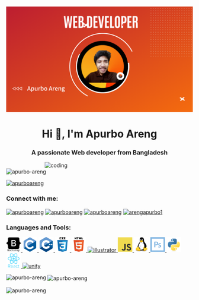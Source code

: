 ![logo](https://github.com/Apurbo-Areng/Apurbo-Areng/blob/main/Github%20Banner%20apu.png)
<h1 align="center">Hi 👋, I'm Apurbo Areng</h1>
<h3 align="center">A passionate Web developer from Bangladesh</h3>

<img align="right" alt="coding" width="400" src="https://user-images.githubusercontent.com/126307772/229374702-9ea2cc09-c3b4-41ab-9907-0825b324f22c.png">

<p align="left"> <img src="https://komarev.com/ghpvc/?username=apurbo-areng&label=Profile%20views&color=0e75b6&style=flat" alt="apurbo-areng" /> </p>

<p align="left"> <a href="https://twitter.com/apurboareng" target="blank"><img src="https://img.shields.io/twitter/follow/apurboareng?logo=twitter&style=for-the-badge" alt="apurboareng" /></a> </p>

<h3 align="left">Connect with me:</h3>
<p align="left">
<a href="https://twitter.com/apurboareng" target="blank"><img align="center" src="https://raw.githubusercontent.com/rahuldkjain/github-profile-readme-generator/master/src/images/icons/Social/twitter.svg" alt="apurboareng" height="30" width="40" /></a>
<a href="https://linkedin.com/in/apurboareng" target="blank"><img align="center" src="https://raw.githubusercontent.com/rahuldkjain/github-profile-readme-generator/master/src/images/icons/Social/linked-in-alt.svg" alt="apurboareng" height="30" width="40" /></a>
<a href="https://fb.com/apurboareng" target="blank"><img align="center" src="https://raw.githubusercontent.com/rahuldkjain/github-profile-readme-generator/master/src/images/icons/Social/facebook.svg" alt="apurboareng" height="30" width="40" /></a>
<a href="https://instagram.com/arengapurbo1" target="blank"><img align="center" src="https://raw.githubusercontent.com/rahuldkjain/github-profile-readme-generator/master/src/images/icons/Social/instagram.svg" alt="arengapurbo1" height="30" width="40" /></a>
</p>

<h3 align="left">Languages and Tools:</h3>
<p align="left"> <a href="https://getbootstrap.com" target="_blank" rel="noreferrer"> <img src="https://raw.githubusercontent.com/devicons/devicon/master/icons/bootstrap/bootstrap-plain-wordmark.svg" alt="bootstrap" width="40" height="40"/> </a> <a href="https://www.cprogramming.com/" target="_blank" rel="noreferrer"> <img src="https://raw.githubusercontent.com/devicons/devicon/master/icons/c/c-original.svg" alt="c" width="40" height="40"/> </a> <a href="https://www.w3schools.com/cpp/" target="_blank" rel="noreferrer"> <img src="https://raw.githubusercontent.com/devicons/devicon/master/icons/cplusplus/cplusplus-original.svg" alt="cplusplus" width="40" height="40"/> </a> <a href="https://www.w3schools.com/css/" target="_blank" rel="noreferrer"> <img src="https://raw.githubusercontent.com/devicons/devicon/master/icons/css3/css3-original-wordmark.svg" alt="css3" width="40" height="40"/> </a> <a href="https://www.w3.org/html/" target="_blank" rel="noreferrer"> <img src="https://raw.githubusercontent.com/devicons/devicon/master/icons/html5/html5-original-wordmark.svg" alt="html5" width="40" height="40"/> </a> <a href="https://www.adobe.com/in/products/illustrator.html" target="_blank" rel="noreferrer"> <img src="https://www.vectorlogo.zone/logos/adobe_illustrator/adobe_illustrator-icon.svg" alt="illustrator" width="40" height="40"/> </a> <a href="https://developer.mozilla.org/en-US/docs/Web/JavaScript" target="_blank" rel="noreferrer"> <img src="https://raw.githubusercontent.com/devicons/devicon/master/icons/javascript/javascript-original.svg" alt="javascript" width="40" height="40"/> </a> <a href="https://www.linux.org/" target="_blank" rel="noreferrer"> <img src="https://raw.githubusercontent.com/devicons/devicon/master/icons/linux/linux-original.svg" alt="linux" width="40" height="40"/> </a> <a href="https://www.photoshop.com/en" target="_blank" rel="noreferrer"> <img src="https://raw.githubusercontent.com/devicons/devicon/master/icons/photoshop/photoshop-line.svg" alt="photoshop" width="40" height="40"/> </a> <a href="https://www.python.org" target="_blank" rel="noreferrer"> <img src="https://raw.githubusercontent.com/devicons/devicon/master/icons/python/python-original.svg" alt="python" width="40" height="40"/> </a> <a href="https://reactjs.org/" target="_blank" rel="noreferrer"> <img src="https://raw.githubusercontent.com/devicons/devicon/master/icons/react/react-original-wordmark.svg" alt="react" width="40" height="40"/> </a> <a href="https://unity.com/" target="_blank" rel="noreferrer"> <img src="https://www.vectorlogo.zone/logos/unity3d/unity3d-icon.svg" alt="unity" width="40" height="40"/> </a> </p>

<p><img align="left" src="https://github-readme-stats.vercel.app/api/top-langs?username=apurbo-areng&show_icons=true&locale=en&layout=compact" alt="apurbo-areng" /></p>

<p>&nbsp;<img align="center" src="https://github-readme-stats.vercel.app/api?username=apurbo-areng&show_icons=true&locale=en" alt="apurbo-areng" /></p>

<p><img align="center" src="https://github-readme-streak-stats.herokuapp.com/?user=apurbo-areng&" alt="apurbo-areng" /></p>
